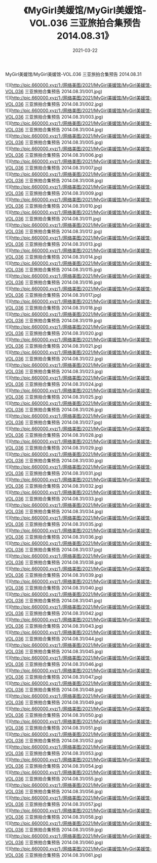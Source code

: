 ﻿---
layout: post
title:  《MyGirl美媛馆/MyGirl美媛馆-VOL.036 三亚旅拍合集预告 2014.08.31》
date:   2021-03-22
img: http://pic.660000.xyz/1:/网络美图/2021/MyGirl美媛馆/MyGirl美媛馆-VOL.036 三亚旅拍合集预告 2014.08.31/000.jpg
categories: [美女, 清纯, 唯美]
---

MyGirl美媛馆/MyGirl美媛馆-VOL.036 三亚旅拍合集预告 2014.08.31

 ![](http://pic.660000.xyz/1:/网络美图/2021/MyGirl美媛馆/MyGirl美媛馆-VOL.036 三亚旅拍合集预告 2014.08.31/001.jpg) <br>![](http://pic.660000.xyz/1:/网络美图/2021/MyGirl美媛馆/MyGirl美媛馆-VOL.036 三亚旅拍合集预告 2014.08.31/002.jpg) <br>![](http://pic.660000.xyz/1:/网络美图/2021/MyGirl美媛馆/MyGirl美媛馆-VOL.036 三亚旅拍合集预告 2014.08.31/003.jpg) <br>![](http://pic.660000.xyz/1:/网络美图/2021/MyGirl美媛馆/MyGirl美媛馆-VOL.036 三亚旅拍合集预告 2014.08.31/004.jpg) <br>![](http://pic.660000.xyz/1:/网络美图/2021/MyGirl美媛馆/MyGirl美媛馆-VOL.036 三亚旅拍合集预告 2014.08.31/005.jpg) <br>![](http://pic.660000.xyz/1:/网络美图/2021/MyGirl美媛馆/MyGirl美媛馆-VOL.036 三亚旅拍合集预告 2014.08.31/006.jpg) <br>![](http://pic.660000.xyz/1:/网络美图/2021/MyGirl美媛馆/MyGirl美媛馆-VOL.036 三亚旅拍合集预告 2014.08.31/007.jpg) <br>![](http://pic.660000.xyz/1:/网络美图/2021/MyGirl美媛馆/MyGirl美媛馆-VOL.036 三亚旅拍合集预告 2014.08.31/008.jpg) <br>![](http://pic.660000.xyz/1:/网络美图/2021/MyGirl美媛馆/MyGirl美媛馆-VOL.036 三亚旅拍合集预告 2014.08.31/009.jpg) <br>![](http://pic.660000.xyz/1:/网络美图/2021/MyGirl美媛馆/MyGirl美媛馆-VOL.036 三亚旅拍合集预告 2014.08.31/010.jpg) <br>![](http://pic.660000.xyz/1:/网络美图/2021/MyGirl美媛馆/MyGirl美媛馆-VOL.036 三亚旅拍合集预告 2014.08.31/011.jpg) <br>![](http://pic.660000.xyz/1:/网络美图/2021/MyGirl美媛馆/MyGirl美媛馆-VOL.036 三亚旅拍合集预告 2014.08.31/012.jpg) <br>![](http://pic.660000.xyz/1:/网络美图/2021/MyGirl美媛馆/MyGirl美媛馆-VOL.036 三亚旅拍合集预告 2014.08.31/013.jpg) <br>![](http://pic.660000.xyz/1:/网络美图/2021/MyGirl美媛馆/MyGirl美媛馆-VOL.036 三亚旅拍合集预告 2014.08.31/014.jpg) <br>![](http://pic.660000.xyz/1:/网络美图/2021/MyGirl美媛馆/MyGirl美媛馆-VOL.036 三亚旅拍合集预告 2014.08.31/015.jpg) <br>![](http://pic.660000.xyz/1:/网络美图/2021/MyGirl美媛馆/MyGirl美媛馆-VOL.036 三亚旅拍合集预告 2014.08.31/016.jpg) <br>![](http://pic.660000.xyz/1:/网络美图/2021/MyGirl美媛馆/MyGirl美媛馆-VOL.036 三亚旅拍合集预告 2014.08.31/017.jpg) <br>![](http://pic.660000.xyz/1:/网络美图/2021/MyGirl美媛馆/MyGirl美媛馆-VOL.036 三亚旅拍合集预告 2014.08.31/018.jpg) <br>![](http://pic.660000.xyz/1:/网络美图/2021/MyGirl美媛馆/MyGirl美媛馆-VOL.036 三亚旅拍合集预告 2014.08.31/019.jpg) <br>![](http://pic.660000.xyz/1:/网络美图/2021/MyGirl美媛馆/MyGirl美媛馆-VOL.036 三亚旅拍合集预告 2014.08.31/020.jpg) <br>![](http://pic.660000.xyz/1:/网络美图/2021/MyGirl美媛馆/MyGirl美媛馆-VOL.036 三亚旅拍合集预告 2014.08.31/021.jpg) <br>![](http://pic.660000.xyz/1:/网络美图/2021/MyGirl美媛馆/MyGirl美媛馆-VOL.036 三亚旅拍合集预告 2014.08.31/022.jpg) <br>![](http://pic.660000.xyz/1:/网络美图/2021/MyGirl美媛馆/MyGirl美媛馆-VOL.036 三亚旅拍合集预告 2014.08.31/023.jpg) <br>![](http://pic.660000.xyz/1:/网络美图/2021/MyGirl美媛馆/MyGirl美媛馆-VOL.036 三亚旅拍合集预告 2014.08.31/024.jpg) <br>![](http://pic.660000.xyz/1:/网络美图/2021/MyGirl美媛馆/MyGirl美媛馆-VOL.036 三亚旅拍合集预告 2014.08.31/025.jpg) <br>![](http://pic.660000.xyz/1:/网络美图/2021/MyGirl美媛馆/MyGirl美媛馆-VOL.036 三亚旅拍合集预告 2014.08.31/026.jpg) <br>![](http://pic.660000.xyz/1:/网络美图/2021/MyGirl美媛馆/MyGirl美媛馆-VOL.036 三亚旅拍合集预告 2014.08.31/027.jpg) <br>![](http://pic.660000.xyz/1:/网络美图/2021/MyGirl美媛馆/MyGirl美媛馆-VOL.036 三亚旅拍合集预告 2014.08.31/028.jpg) <br>![](http://pic.660000.xyz/1:/网络美图/2021/MyGirl美媛馆/MyGirl美媛馆-VOL.036 三亚旅拍合集预告 2014.08.31/029.jpg) <br>![](http://pic.660000.xyz/1:/网络美图/2021/MyGirl美媛馆/MyGirl美媛馆-VOL.036 三亚旅拍合集预告 2014.08.31/030.jpg) <br>![](http://pic.660000.xyz/1:/网络美图/2021/MyGirl美媛馆/MyGirl美媛馆-VOL.036 三亚旅拍合集预告 2014.08.31/031.jpg) <br>![](http://pic.660000.xyz/1:/网络美图/2021/MyGirl美媛馆/MyGirl美媛馆-VOL.036 三亚旅拍合集预告 2014.08.31/032.jpg) <br>![](http://pic.660000.xyz/1:/网络美图/2021/MyGirl美媛馆/MyGirl美媛馆-VOL.036 三亚旅拍合集预告 2014.08.31/033.jpg) <br>![](http://pic.660000.xyz/1:/网络美图/2021/MyGirl美媛馆/MyGirl美媛馆-VOL.036 三亚旅拍合集预告 2014.08.31/034.jpg) <br>![](http://pic.660000.xyz/1:/网络美图/2021/MyGirl美媛馆/MyGirl美媛馆-VOL.036 三亚旅拍合集预告 2014.08.31/035.jpg) <br>![](http://pic.660000.xyz/1:/网络美图/2021/MyGirl美媛馆/MyGirl美媛馆-VOL.036 三亚旅拍合集预告 2014.08.31/036.jpg) <br>![](http://pic.660000.xyz/1:/网络美图/2021/MyGirl美媛馆/MyGirl美媛馆-VOL.036 三亚旅拍合集预告 2014.08.31/037.jpg) <br>![](http://pic.660000.xyz/1:/网络美图/2021/MyGirl美媛馆/MyGirl美媛馆-VOL.036 三亚旅拍合集预告 2014.08.31/038.jpg) <br>![](http://pic.660000.xyz/1:/网络美图/2021/MyGirl美媛馆/MyGirl美媛馆-VOL.036 三亚旅拍合集预告 2014.08.31/039.jpg) <br>![](http://pic.660000.xyz/1:/网络美图/2021/MyGirl美媛馆/MyGirl美媛馆-VOL.036 三亚旅拍合集预告 2014.08.31/040.jpg) <br>![](http://pic.660000.xyz/1:/网络美图/2021/MyGirl美媛馆/MyGirl美媛馆-VOL.036 三亚旅拍合集预告 2014.08.31/041.jpg) <br>![](http://pic.660000.xyz/1:/网络美图/2021/MyGirl美媛馆/MyGirl美媛馆-VOL.036 三亚旅拍合集预告 2014.08.31/042.jpg) <br>![](http://pic.660000.xyz/1:/网络美图/2021/MyGirl美媛馆/MyGirl美媛馆-VOL.036 三亚旅拍合集预告 2014.08.31/043.jpg) <br>![](http://pic.660000.xyz/1:/网络美图/2021/MyGirl美媛馆/MyGirl美媛馆-VOL.036 三亚旅拍合集预告 2014.08.31/044.jpg) <br>![](http://pic.660000.xyz/1:/网络美图/2021/MyGirl美媛馆/MyGirl美媛馆-VOL.036 三亚旅拍合集预告 2014.08.31/045.jpg) <br>![](http://pic.660000.xyz/1:/网络美图/2021/MyGirl美媛馆/MyGirl美媛馆-VOL.036 三亚旅拍合集预告 2014.08.31/046.jpg) <br>![](http://pic.660000.xyz/1:/网络美图/2021/MyGirl美媛馆/MyGirl美媛馆-VOL.036 三亚旅拍合集预告 2014.08.31/047.jpg) <br>![](http://pic.660000.xyz/1:/网络美图/2021/MyGirl美媛馆/MyGirl美媛馆-VOL.036 三亚旅拍合集预告 2014.08.31/048.jpg) <br>![](http://pic.660000.xyz/1:/网络美图/2021/MyGirl美媛馆/MyGirl美媛馆-VOL.036 三亚旅拍合集预告 2014.08.31/049.jpg) <br>![](http://pic.660000.xyz/1:/网络美图/2021/MyGirl美媛馆/MyGirl美媛馆-VOL.036 三亚旅拍合集预告 2014.08.31/050.jpg) <br>![](http://pic.660000.xyz/1:/网络美图/2021/MyGirl美媛馆/MyGirl美媛馆-VOL.036 三亚旅拍合集预告 2014.08.31/051.jpg) <br>![](http://pic.660000.xyz/1:/网络美图/2021/MyGirl美媛馆/MyGirl美媛馆-VOL.036 三亚旅拍合集预告 2014.08.31/052.jpg) <br>![](http://pic.660000.xyz/1:/网络美图/2021/MyGirl美媛馆/MyGirl美媛馆-VOL.036 三亚旅拍合集预告 2014.08.31/053.jpg) <br>![](http://pic.660000.xyz/1:/网络美图/2021/MyGirl美媛馆/MyGirl美媛馆-VOL.036 三亚旅拍合集预告 2014.08.31/054.jpg) <br>![](http://pic.660000.xyz/1:/网络美图/2021/MyGirl美媛馆/MyGirl美媛馆-VOL.036 三亚旅拍合集预告 2014.08.31/055.jpg) <br>![](http://pic.660000.xyz/1:/网络美图/2021/MyGirl美媛馆/MyGirl美媛馆-VOL.036 三亚旅拍合集预告 2014.08.31/056.jpg) <br>![](http://pic.660000.xyz/1:/网络美图/2021/MyGirl美媛馆/MyGirl美媛馆-VOL.036 三亚旅拍合集预告 2014.08.31/057.jpg) <br>![](http://pic.660000.xyz/1:/网络美图/2021/MyGirl美媛馆/MyGirl美媛馆-VOL.036 三亚旅拍合集预告 2014.08.31/058.jpg) <br>![](http://pic.660000.xyz/1:/网络美图/2021/MyGirl美媛馆/MyGirl美媛馆-VOL.036 三亚旅拍合集预告 2014.08.31/059.jpg) <br>![](http://pic.660000.xyz/1:/网络美图/2021/MyGirl美媛馆/MyGirl美媛馆-VOL.036 三亚旅拍合集预告 2014.08.31/060.jpg) <br>![](http://pic.660000.xyz/1:/网络美图/2021/MyGirl美媛馆/MyGirl美媛馆-VOL.036 三亚旅拍合集预告 2014.08.31/061.jpg) <br>